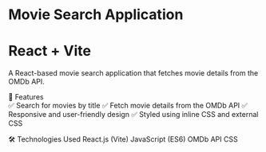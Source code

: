 # Movie Search Application
# React + Vite
A React-based movie search application that fetches movie details from the OMDb API.

🚀 Features                                                                                                                                                                           
✅ Search for movies by title
✅ Fetch movie details from the OMDb API
✅ Responsive and user-friendly design
✅ Styled using inline CSS and external CSS

🛠️ Technologies Used
React.js (Vite)
JavaScript (ES6)
OMDb API
CSS

